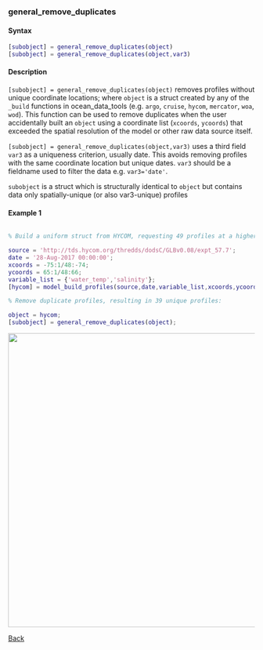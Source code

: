 ### general_remove_duplicates

#### Syntax

```Matlab
[subobject] = general_remove_duplicates(object)
[subobject] = general_remove_duplicates(object,var3)
```
#### Description

``[subobject] = general_remove_duplicates(object)`` removes profiles without unique coordinate locations; where ``object`` is a struct created by any of the ``_build`` functions in ocean_data_tools (e.g. ``argo``, ``cruise``, ``hycom``, ``mercator``, ``woa``, ``wod``).  This function can be used to remove duplicates when the user accidentally built an ``object`` using a coordinate list (``xcoords``, ``ycoords``) that exceeded the spatial resolution of the model or other raw data source itself.

``[subobject] = general_remove_duplicates(object,var3)`` uses a third field ``var3`` as a uniqueness criterion, usually date. This avoids removing profiles with the same coordinate location but unique dates. ``var3`` should be a fieldname used to filter the data e.g. ``var3='date'``.

``subobject`` is a struct which is structurally identical to ``object`` but contains data only spatially-unique (or also var3-unique) profiles

#### Example 1


```Matlab

% Build a uniform struct from HYCOM, requesting 49 profiles at a higher resolution than the model itself:

source = 'http://tds.hycom.org/thredds/dodsC/GLBv0.08/expt_57.7';
date = '28-Aug-2017 00:00:00';
xcoords = -75:1/48:-74;
ycoords = 65:1/48:66;
variable_list = {'water_temp','salinity'}; 
[hycom] = model_build_profiles(source,date,variable_list,xcoords,ycoords);

% Remove duplicate profiles, resulting in 39 unique profiles:

object = hycom;
[subobject] = general_remove_duplicates(object);

```
<img src="https://user-images.githubusercontent.com/24570061/88433788-bd3aef00-cdcc-11ea-99c4-653bca43d1d0.png" width="600">

[Back](https://github.com/lnferris/ocean_data_tools#general-functions-for-subsetting-and-plotting-uniform-structs-1)


